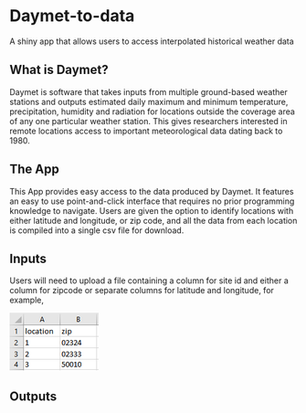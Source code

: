 # Daymet-to-data
A shiny app that allows users to access interpolated historical weather data

## What is Daymet?

Daymet is software that takes inputs from multiple ground-based weather stations and outputs estimated daily maximum and minimum temperature, precipitation, humidity and radiation for locations outside the coverage area of any one particular weather station. This gives researchers interested in remote locations access to important meteorological data dating back to 1980.

## The App
This App provides easy access to the data produced by Daymet. It features an easy to use point-and-click interface that requires no prior programming knowledge to navigate. Users are given the option to identify locations with either latitude and longitude, or zip code, and all the data from each location is compiled into a single csv file for download.

## Inputs

Users will need to upload a file containing a column for site id and either a column for zipcode or separate columns for latitude and longitude, for example,


![alt text](./DaymetRShiny/www/header_zip.PNG "Description goes here")

## Outputs


  

